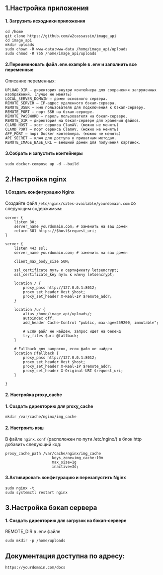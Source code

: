 ## 1.Настройка приложения

#### 1. Загрузить исходники приложения

```
cd /home
git clone https://github.com/w2cassassin/image_api
cd image_api
mkdir uploads
sudo chown -R www-data:www-data /home/image_api/uploads
sudo chmod -R 755 /home/image_api/uploads
```

#### 2.Переименовать файл .env.example в .env и заполнить все переменные

Описание переменных:

```
UPLOAD_DIR — директория внутри контейнера для сохранения загруженных изображений. (лучше не менять)
LOCAL_SERVER_DOMAIN — домен основного сервера.
REMOTE_SERVER — IP-адрес удаленного бэкап-сервера.
REMOTE_USER — имя пользователя для подключения к бэкап-серверу.
REMOTE_PORT — порт SSH на бэкап-сервере.
REMOTE_PASSWORD — пароль пользователя на бэкап-сервере.
REMOTE_DIR — директория на бэкап-сервере для хранения файлов.
CLAMD_HOST — хост сервиса ClamAV. (можно не менять)
CLAMD_PORT — порт сервиса ClamAV. (можно не менять)
APP_PORT — порт Docker контейнера. (можно не менять)
API_SECRET — ключ для доступа к приватным методам.
REMOTE_IMAGE_BASE_URL — внешний домен для получения картинок.
```

#### 3.Собрать и запустить контейнеры

```
sudo docker-compose up -d --build
```

## 2.Настройка nginx

#### 1.Создать конфигурацию Nginx

Создайте файл ``/etc/nginx/sites-available/yourdomain.com`` со следующим содержимым:

```
server {
    listen 80;
    server_name yourdomain.com; # заменить на ваш домен
    return 301 https://$host$request_uri;
}

server {
    listen 443 ssl;
    server_name yourdomain.com; # заменить на ваш домен

    client_max_body_size 50M;

    ssl_certificate путь к сертификату letsencrypt;
    ssl_certificate_key путь к ключу letsencrypt;

    location / {
        proxy_pass http://127.0.0.1:8012;
        proxy_set_header Host $host;
        proxy_set_header X-Real-IP $remote_addr;
    }

    location /u/ {
        alias /home/image_api/uploads/;
        autoindex off;
        add_header Cache-Control "public, max-age=259200, immutable";
  
        # Если файл не найден, запрос идет на бекенд
        try_files $uri @fallback;
    }

    # Fallback для запросов, если файл не найден
    location @fallback {
        proxy_pass http://127.0.0.1:8012;
        proxy_set_header Host $host;
        proxy_set_header X-Real-IP $remote_addr;
        proxy_set_header X-Original-URI $request_uri;
    }

}
```

#### 2. Настройка proxy_cache

#### 1. Создать директорию для proxy_cache

```
mkdir /var/cache/nginx/img_cache
```
#### 2. Настроить кэш
В файле ``nginx.conf`` (расположен по пути /etc/nginx/) в блок http добавить следующий код:

```
proxy_cache_path /var/cache/nginx/img_cache
                     keys_zone=img_cache:10m
                     max_size=1g
                     inactive=3d;
```

#### 3.Активировать конфигурацию и перезапустить Nginx

```
sudo nginx -t 
sudo systemctl restart nginx
```

## 3.Настройка бэкап сервера

#### 1. Создать директорию для загрузок на бэкап-сервере

REMOTE_DIR  в .env файле

```
sudo mkdir -p /home/uploads
```

## Документация доступна по адресу:

```
https://yourdomain.com/docs
```
